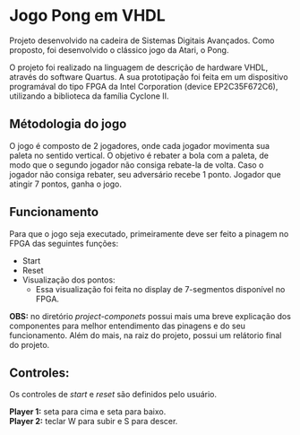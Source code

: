 # Jogo Pong em VHDL
Projeto desenvolvido na cadeira de Sistemas Digitais Avançados. Como proposto, foi desenvolvido o clássico
jogo da Atari, o Pong. 

O projeto foi realizado na linguagem de descrição de hardware VHDL, através do software Quartus. A sua prototipação foi feita em um dispositivo programával do tipo FPGA da Intel Corporation (device EP2C35F672C6), utilizando a biblioteca da família Cyclone II. 

## Métodologia do jogo
O jogo é composto de 2 jogadores, onde cada jogador movimenta sua
paleta no sentido vertical. O objetivo é rebater a bola com a paleta, de modo que o segundo
jogador não consiga rebate-la de volta. Caso o jogador não consiga rebater, seu adversário recebe 1 ponto.
Jogador que atingir 7 pontos, ganha o jogo.

## Funcionamento
Para que o jogo seja executado, primeiramente deve ser feito a pinagem no FPGA das seguintes funções:
* Start
* Reset
* Visualização dos pontos:
  * Essa visualização foi feita no display de 7-segmentos disponível no FPGA.
 
 **OBS:** no diretório *project-componets* possui mais uma breve explicação dos componentes para melhor entendimento
 das pinagens e do seu funcionamento. Além do mais, na raiz do projeto, possui um relátorio final do projeto.

## Controles:
Os controles de *start* e *reset* são definidos pelo usuário.

**Player 1:** seta para cima e seta para baixo.<br>
**Player 2:** teclar W para subir e S para descer. 
